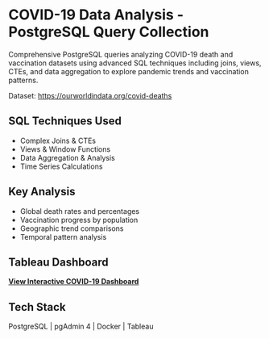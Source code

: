 # COVID-19 Data Analysis - PostgreSQL Query Collection

Comprehensive PostgreSQL queries analyzing COVID-19 death and vaccination datasets using advanced SQL techniques including joins, views, CTEs, and data aggregation to explore pandemic trends and vaccination patterns.

Dataset: https://ourworldindata.org/covid-deaths

##  SQL Techniques Used
- Complex Joins & CTEs
- Views & Window Functions  
- Data Aggregation & Analysis
- Time Series Calculations

##  Key Analysis
- Global death rates and percentages
- Vaccination progress by population
- Geographic trend comparisons
- Temporal pattern analysis

##  Tableau Dashboard
**[View Interactive COVID-19 Dashboard](https://public.tableau.com/shared/GXYP745M4?:display_count=n&:origin=viz_share_link)**

##  Tech Stack
PostgreSQL | pgAdmin 4 | Docker | Tableau
